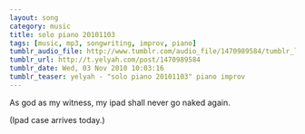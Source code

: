 ```yaml
---
layout: song
category: music
title: solo piano 20101103
tags: [music, mp3, songwriting, improv, piano]
tumblr_audio_file: http://www.tumblr.com/audio_file/1470989584/tumblr_lbbdtgAKNK1qzo4ep
tumblr_url: http://t.yelyah.com/post/1470989584
tumblr_date: Wed, 03 Nov 2010 10:03:16
tumblr_teaser: yelyah - "solo piano 20101103" piano improv
---
```

As god as my witness, my ipad shall never go naked again.

(Ipad case arrives today.)
